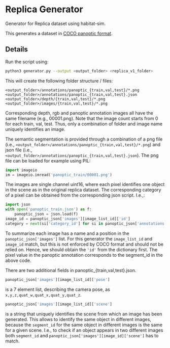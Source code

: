 # Replica Generator
Generator for Replica dataset using habitat-sim.

This generates a dataset in [COCO panoptic format](http://cocodataset.org/#format-data).

## Details

Run the script using:
```bash
python3 generator.py --output <output_folder> <replica_v1_folder>
```
This will create the following folder structure / files:
```
<output_folder>/annotations/panoptic_{train,val,test}/*.png
<output_folder>/annotations/panoptic_{train,val,test}.json
<output_folder>/depth/{train,val,test}/*.png
<output_folder>/images/{train,val,test}/*.png
```

Corresponding depth, rgb and panoptic annotation images all have the same filename (e.g., 00001.png). Note that the image count starts from 0 for each train, val, test. Thus, only a combination of folder and image name uniquely identifies an image. 

The semantic segmentation is provided through a combination of a png file (i.e., `<output_folder>/annotations/panoptic_{train,val,test}/*.png`) and json file (i.e., `<output_folder>/annotations/panoptic_{train,val,test}.json`). The png file can be loaded for example using PIL:
```python
import imageio
im = imageio.imread('panoptic_train/00001.png')
```
The images are single channel uint16, where each pixel identifies one object in the scene as in the original replica dataset. The corresponding category of a pixel can be obtained from the corresponding json script. I.e.,:
```python
import json
with open('panoptic_train.json') as f:
    panoptic_json = json.load(f)
image_id = panoptic_json['images'][image_list_id]['id']
category = next(si['category_id'] for si in panoptic_json['annotations'][image_id]['segments_info'] if si['id'] == segment_id) 
```
To summarize each image has a name and a position in the `panoptic_json['images']` list. For this generator the `image_list_id` and `image_id` match, but this is not enforced by COCO format and should not be relied on. Hence, we should obtain the `'id'` from the dictionary first. The pixel value in the panoptic annotation corresponds to the segment_id in the above code.

There are two additional fields in panoptic_{train,val,test}.json. 
```python
panoptic_json['images'][image_list_id]['pose']
```
is a 7 element list, describing the camera pose, as `x,y,z,quat_w,quat_x,quat_y,quat_z`.

```python
panoptic_json['images'][image_list_id]['scene']
```
is a string that uniquely identifies the scene from which an image has been generated. This allows to identify the same object in different images, because the `segment_id` for the same object in different images is the same for a given scene. I.e., to check if an object appears in two different images both `segment_id` and `panoptic_json['images'][image_id]['scene']` has to match.